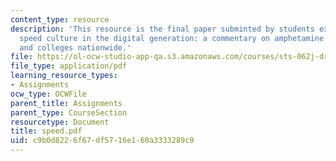 ```yaml
---
content_type: resource
description: 'This resource is the final paper subminted by students explaining about
  speed culture in the digital generation: a commentary on amphetamine use at MIT
  and colleges nationwide.'
file: https://ol-ocw-studio-app-qa.s3.amazonaws.com/courses/sts-062j-drugs-politics-and-culture-spring-2006/c9b0d8226f67df5716e160a3333289c9_speed.pdf
file_type: application/pdf
learning_resource_types:
- Assignments
ocw_type: OCWFile
parent_title: Assignments
parent_type: CourseSection
resourcetype: Document
title: speed.pdf
uid: c9b0d822-6f67-df57-16e1-60a3333289c9
---
```

